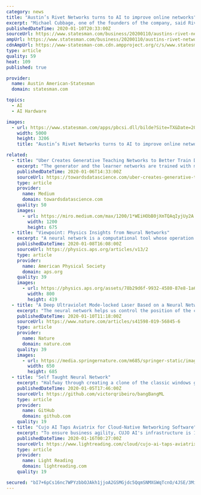 ```yaml
---
category: news
title: "Austin’s Rivet Networks turns to AI to improve online networks"
excerpt: "Michael Cubbage, one of the founders of the company, said Rivet Networks makes computer chips used for wireless and wired internet connections ... Cubbage said the company then collected the data and, with the help of AI-based algorithms, identified ways to improve its software. “We take in this information and we make changes on their ..."
publishedDateTime: 2020-01-10T20:33:00Z
sourceUrl: https://www.statesman.com/business/20200110/austins-rivet-networks-turns-to-ai-to-improve-online-networks
ampUrl: https://www.statesman.com/business/20200110/austins-rivet-networks-turns-to-ai-to-improve-online-networks?template=ampart
cdnAmpUrl: https://www-statesman-com.cdn.ampproject.org/c/s/www.statesman.com/business/20200110/austins-rivet-networks-turns-to-ai-to-improve-online-networks?template=ampart
type: article
quality: 59
heat: 109
published: true

provider:
  name: Austin American-Statesman
  domain: statesman.com

topics:
  - AI
  - AI Hardware

images:
  - url: https://www.statesman.com/apps/pbcsi.dll/bilde?Site=TX&Date=20200110&Category=BUSINESS&ArtNo=200119920&Ref=AR
    width: 5000
    height: 3206
    title: "Austin’s Rivet Networks turns to AI to improve online networks"

related:
  - title: "Uber Creates Generative Teaching Networks to Better Train Deep Neural Networks"
    excerpt: "The generator and the learner networks are trained with meta-learning via nested optimization that consists of inner and outer training loops. In the GTN model, the generator produces completely new artificial data that a never-seen-before learner neural network (with a randomly sampled architecture and weight initialization) trains on for a ..."
    publishedDateTime: 2020-01-06T14:33:00Z
    sourceUrl: https://towardsdatascience.com/uber-creates-generative-teaching-networks-to-better-train-deep-neural-networks-cab818a735fd
    type: article
    provider:
      name: Medium
      domain: towardsdatascience.com
    quality: 50
    images:
      - url: https://miro.medium.com/max/1200/1*WEiHObB0jXmTQAqIyjUy2A.png
        width: 1200
        height: 675
  - title: "Viewpoint: Physics Insights from Neural Networks"
    excerpt: "A neural network is a computational tool whose operation is loosely modeled on that of the human brain. The network typically consists of multiple layers of connected artificial neurons, which carry out calculations. The connections between neurons are weighted and those weights—which can number in the millions to billions—form the tunable ..."
    publishedDateTime: 2020-01-08T16:08:00Z
    sourceUrl: https://physics.aps.org/articles/v13/2
    type: article
    provider:
      name: American Physical Society
      domain: aps.org
    quality: 39
    images:
      - url: https://physics.aps.org/assets/78b29d6f-9932-4580-87e8-1a66285b1b6b/e2_2_medium.png
        width: 800
        height: 419
  - title: "A Deep Ultraviolet Mode-locked Laser Based on a Neural Network"
    excerpt: "The neural network helps us control the position of the crystal ... Other optimization technologies need large datasets. Thus, we choose the Artificial neuron network (ANN) as our optimization tool. Our ANN can perform real-time operations to give the optimal parameter solution in the current environment. We train the ANN each time because ..."
    publishedDateTime: 2020-01-10T11:18:00Z
    sourceUrl: https://www.nature.com/articles/s41598-019-56845-6
    type: article
    provider:
      name: Nature
      domain: nature.com
    quality: 39
    images:
      - url: https://media.springernature.com/m685/springer-static/image/art%3A10.1038%2Fs41598-019-56845-6/MediaObjects/41598_2019_56845_Fig1_HTML.png
        width: 650
        height: 685
  - title: "Self Taught Neural Network"
    excerpt: "Halfway through creating a clone of the classic windows game Bang Bang I realized I need a interesting Artificial Intelligence to play against the player. So I thought about having the opponent cannon be controlled by a Neural Network and learn how to shoot during run time. I came up with this algorithm to train the Neural Network. 1 - Shoot it ..."
    publishedDateTime: 2020-01-05T17:46:00Z
    sourceUrl: https://github.com/victorqribeiro/bangBangML
    type: article
    provider:
      name: GitHub
      domain: github.com
    quality: 19
  - title: "Cujo AI Taps Aviatrix for Cloud-Native Networking Software"
    excerpt: "To ensure business agility, CUJO AI's infrastructure is 100 percent in the cloud, capitalizing on Amazon Web Service, Google Cloud Platform and Microsoft Azure. As such, the company needed cloud-native networking software that would embrace and extend the native constructs of public clouds to provide the simplicity and automation of the cloud ..."
    publishedDateTime: 2020-01-16T00:27:00Z
    sourceUrl: https://www.lightreading.com/cloud/cujo-ai-taps-aviatrix-for-cloud-native-networking-software-/d/d-id/756831
    type: article
    provider:
      name: Light Reading
      domain: lightreading.com
    quality: 19

secured: "bI7+6pCs16nc7WPYzbbOJAkh1jjoA2GSMGjdc5QqmSNMXGWqTcnO/4JSE/3Miyoyrmqlf5vy1Yj3x3kicVs4Hd23rvKALAXkJST71TV7p7MJxG8uFdslUrHS3Yj1v0RsU8ZYGXEDcXXgHiROieTqdS4YjXaKkcgKt1MiPNTEXGBmBe3/u4aNGrQDngRB5wkmgBMzu/rI9zQGKLdf87j2SXnozPmet5WKBF9zYauaEoF4QWC2nqxZes5T4OuMkQYvLdFt9+c7NFNFMfHW9W7IbG1ZgYxg9ECGqxonbzmHI9Own6Ac9dWCLzTZ6yJqAqbHGFff+VdA96OQgMKaztKvQmWQ2oQmbrlg3L5eEPMvlIwqFtEqKzTo3lYiGWFzqe5Mj2guH+pzgdEtXKUIhhlqYkFKK3TJnyTvRUEmvET45JyiEQBqinqSZy82ANDz3Lvgf6KaC6/C941TJjmdC9Vp0w==;ElAlh4hwTgRKgwQqbfG3aA=="
---
```


